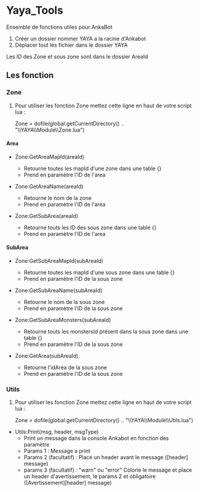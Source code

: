 # Yaya_Tools
 Ensemble de fonctions utiles pour AnkaBot
 
 1. Créer un dossier nommer YAYA a la racine d'Ankabot
 2. Déplacer tout les fichier dans le dossier YAYA

 Les ID des Zone et sous zone sont dans le dossier AreaId
 
## Les fonction
 
### Zone
1. Pour utiliser les fonction Zone mettez cette ligne en haut de votre script lua :

   Zone = dofile(global:getCurrentDirectory() .. "\\\YAYA\\\Module\\\Zone.lua")

#### Area

* Zone:GetAreaMapId(areaId) 
  * Retourne toutes les mapId d'une zone dans une table {}
  * Prend en paramètre l'ID de l'area
 
* Zone:GetAreaName(areaId)
  * Retourne le nom de la zone
  * Prend en paramètre l'ID de l'area

* Zone:GetSubArea(areaId)
  * Retourne touts les ID des sous zone dans une table {}
  * Prend en paramètre l'ID de l'area

#### SubArea

* Zone:GetSubAreaMapId(subAreaId) 
  * Retourne toutes les mapId d'une sous zone dans une table {}
  * Prend en paramètre l'ID de la sous zone
 
* Zone:GetSubAreaName(subAreaId)
  * Retourne le nom de la sous zone
  * Prend en paramètre l'ID de la sous zone

* Zone:GetSubAreaMonsters(subAreaId)
  * Retourne touts les monstersId présent dans la sous zone dans une table {}
  * Prend en paramètre l'ID de la sous zone

* Zone:GetArea(subAreaId)
  * Retourne l'idArea de la sous zone
  * Prend en paramètre l'ID de la sous zone

### Utils
1. Pour utiliser les fonction Zone mettez cette ligne en haut de votre script lua :

   Zone = dofile(global:getCurrentDirectory() .. "\\\YAYA\\\Module\\\Utils.lua")
   
* Utils:Print(msg, header, msgType) 
  * Print un message dans la console Ankabot en fonction des paramètre
  * Params 1 : Message a print
  * Params 2 (facultatif) : Place un header avant le message ([header] message)
  * params 3 (facultatif) : "warn" ou "error" Colorie le message et place un header d'avertissement, le params 2 et obligatoire ([Avertissement][header] message)

